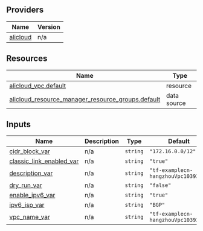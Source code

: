 <!-- BEGIN_TF_DOCS -->
## Providers

| Name | Version |
|------|---------|
| <a name="provider_alicloud"></a> [alicloud](#provider\_alicloud) | n/a |

## Resources

| Name | Type |
|------|------|
| [alicloud_vpc.default](https://registry.terraform.io/providers/hashicorp/alicloud/latest/docs/resources/vpc) | resource |
| [alicloud_resource_manager_resource_groups.default](https://registry.terraform.io/providers/hashicorp/alicloud/latest/docs/data-sources/resource_manager_resource_groups) | data source |

## Inputs

| Name | Description | Type | Default | Required |
|------|-------------|------|---------|:--------:|
| <a name="input_cidr_block_var"></a> [cidr\_block\_var](#input\_cidr\_block\_var) | n/a | `string` | `"172.16.0.0/12"` | no |
| <a name="input_classic_link_enabled_var"></a> [classic\_link\_enabled\_var](#input\_classic\_link\_enabled\_var) | n/a | `string` | `"true"` | no |
| <a name="input_description_var"></a> [description\_var](#input\_description\_var) | n/a | `string` | `"tf-examplecn-hangzhouVpc1039338"` | no |
| <a name="input_dry_run_var"></a> [dry\_run\_var](#input\_dry\_run\_var) | n/a | `string` | `"false"` | no |
| <a name="input_enable_ipv6_var"></a> [enable\_ipv6\_var](#input\_enable\_ipv6\_var) | n/a | `string` | `"true"` | no |
| <a name="input_ipv6_isp_var"></a> [ipv6\_isp\_var](#input\_ipv6\_isp\_var) | n/a | `string` | `"BGP"` | no |
| <a name="input_vpc_name_var"></a> [vpc\_name\_var](#input\_vpc\_name\_var) | n/a | `string` | `"tf-examplecn-hangzhouVpc1039338"` | no |
<!-- END_TF_DOCS -->    